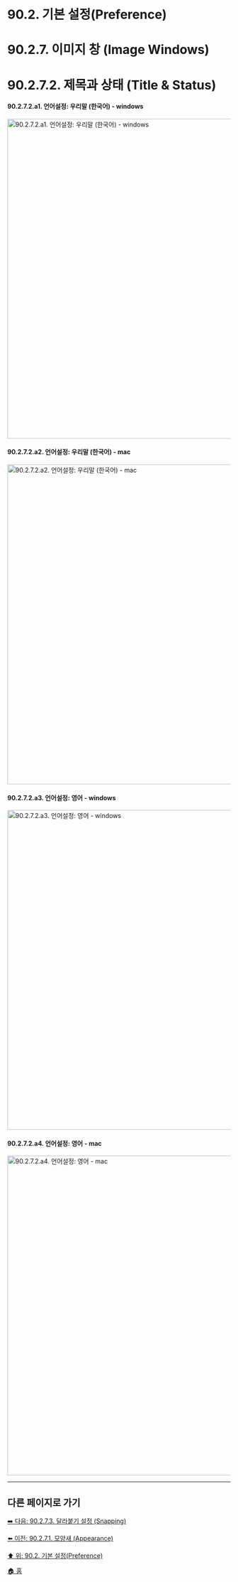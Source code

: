 # 90.2. 기본 설정(Preference)
# 90.2.7. 이미지 창 (Image Windows)
# 90.2.7.2. 제목과 상태 (Title & Status)

#### 90.2.7.2.a1. 언어설정: 우리말 (한국어) - windows

<img width="720" alt="90.2.7.2.a1. 언어설정: 우리말 (한국어) - windows" environment="MacOS:Sonoma 14.2.1 GIMP 2.10.36" src="https://github.com/wonder13662/gimp/assets/15767104/d5e10d65-40b5-4cd9-ba08-a82a02468e86">

#### 90.2.7.2.a2. 언어설정: 우리말 (한국어) - mac

<img width="720" alt="90.2.7.2.a2. 언어설정: 우리말 (한국어) - mac" environment="MacOS:Sonoma 14.2.1 GIMP 2.10.36" src="https://github.com/wonder13662/gimp/assets/15767104/e257abc2-a349-4826-905b-af9e08d7f6a2">

#### 90.2.7.2.a3. 언어설정: 영어 - windows

<img width="720" alt="90.2.7.2.a3. 언어설정: 영어 - windows" environment="MacOS:Sonoma 14.2.1 GIMP 2.10.36" src="https://github.com/wonder13662/gimp/assets/15767104/fba38341-f3cc-479f-9d93-110fbca87c2c">

#### 90.2.7.2.a4. 언어설정: 영어 - mac

<img width="720" alt="90.2.7.2.a4. 언어설정: 영어 - mac" environment="MacOS:Sonoma 14.2.1 GIMP 2.10.36" src="https://github.com/wonder13662/gimp/assets/15767104/0075031b-f375-4ae2-98f7-15a534604886">

***

## 다른 페이지로 가기

[➡️ 다음: 90.2.7.3. 달라붙기 설정 (Snapping)](./90-02-07-image-windowx-03-snapping.md)

[⬅️ 이전: 90.2.7.1. 모양새 (Appearance)](./90-02-07-image-windowx-01-appearance.md)

[⬆️ 위: 90.2. 기본 설정(Preference)](./90-02-00-preference.md)

[🏠 홈](./00-home.md)
